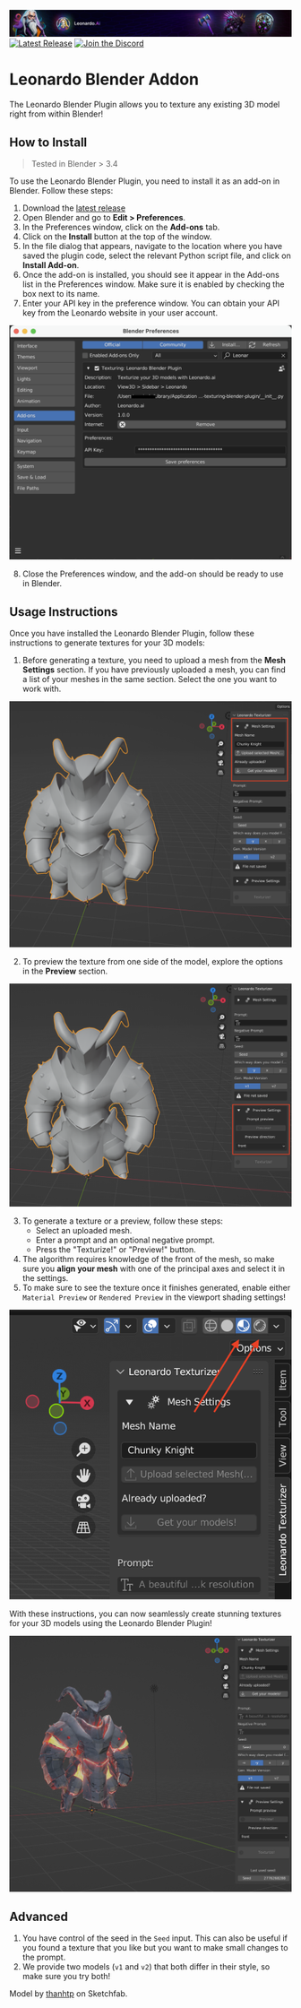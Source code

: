 ![Leonardo Blender Plugin, subtitle: Texture your meshes right inside Blender](docs/assets/LeonardoBanner.png)
[![Latest Release](https://flat.badgen.net/github/release/LeonardoInteractive/leonardo-texturing-blender-plugin)](https://github.com/LeonardoInteractive/leonardo-texturing-blender-plugin/releases/latest) [![Join the Discord](https://flat.badgen.net/badge/icon/discord?icon=discord&label)](https://discord.gg/leonardo-ai)


# Leonardo Blender Addon

The Leonardo Blender Plugin allows you to texture any existing 3D model right from within Blender!

## How to Install

>Tested in Blender > 3.4

To use the Leonardo Blender Plugin, you need to install it as an add-on in Blender. Follow these steps:

1. Download the [latest release](https://github.com/LeonardoInteractive/leonardo-texturing-blender-plugin/releases/latest)
2. Open Blender and go to **Edit > Preferences**.
3. In the Preferences window, click on the **Add-ons** tab.
4. Click on the **Install** button at the top of the window.
5. In the file dialog that appears, navigate to the location where you have saved the plugin code, select the relevant Python script file, and click on **Install Add-on**.
6. Once the add-on is installed, you should see it appear in the Add-ons list in the Preferences window. Make sure it is enabled by checking the box next to its name.
7. Enter your API key in the preference window. You can obtain your API key from the Leonardo website in your user account.

![Enter API Key](docs/assets/api_key.png)


8. Close the Preferences window, and the add-on should be ready to use in Blender.

## Usage Instructions

Once you have installed the Leonardo Blender Plugin, follow these instructions to generate textures for your 3D models:

1. Before generating a texture, you need to upload a mesh from the **Mesh Settings** section. If you have previously uploaded a mesh, you can find a list of your meshes in the same section. Select the one you want to work with.

![Mesh Upload](docs/assets/upload_mesh.png)

2. To preview the texture from one side of the model, explore the options in the **Preview** section.

![Preview Section](docs/assets/preview_section.png)

3. To generate a texture or a preview, follow these steps:
   - Select an uploaded mesh.
   - Enter a prompt and an optional negative prompt.
   - Press the "Texturize!" or "Preview!" button.
4. The algorithm requires knowledge of the front of the mesh, so make sure you **align your mesh** with one of the principal axes and select it in the settings.
5. To make sure to see the texture once it finishes generated, enable either `Material Preview` or `Rendered Preview` in the viewport shading settings!

![Viewport Shading Options](docs/assets/viewport_shading.png)


With these instructions, you can now seamlessly create stunning textures for your 3D models using the Leonardo Blender Plugin!

![Example](docs/assets/example.png)


## Advanced

1. You have control of the seed in the `Seed` input. This can also be useful if you found a texture that you like but you want to make small changes to the prompt.
2. We provide two models (`v1` and `v2`) that both differ in their style, so make sure you try both!

Model by [thanhtp](https://sketchfab.com/3d-models/chunky-knight-f1722ab650ad4d8dbe6fc4bf44e33d38) on Sketchfab.

